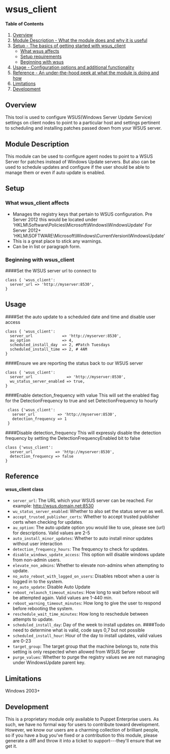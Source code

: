 # wsus_client

#### Table of Contents

1. [Overview](#overview)
2. [Module Description - What the module does and why it is useful](#module-description)
3. [Setup - The basics of getting started with wsus_client](#setup)
    * [What wsus affects](#what-wsus_client-affects)
    * [Setup requirements](#setup-requirements)
    * [Beginning with wsus](#beginning-with-wsus_client)
4. [Usage - Configuration options and additional functionality](#usage)
5. [Reference - An under-the-hood peek at what the module is doing and how](#reference)
6. [Limitations](#limitations)
7. [Development](#development)

## Overview

This tool is used to configure WSUS(Windows Server Update Service) settings on client nodes to point to a particular host
 and settings pertinent to scheduling and installing patches passed down from your WSUS server.

## Module Description

This module can be used to configure agent nodes to point to a WSUS Server for patches instead of Windows Update servers.
 But also can be used to schedule updates and configure if the user should be able to manage them or even if auto update is enabled.

## Setup

### What wsus_client affects

* Manages the registry keys that pertain to WSUS configuration.
  Pre Server 2012 this would be located under 'HKLM\Software\Policies\Microsoft\Windows\WindowsUpdate'
  For Server 2012+ 'HKLM\SOFTWARE\Microsoft\Windows\CurrentVersion\WindowsUpdate'
* This is a great place to stick any warnings.
* Can be in list or paragraph form.

### Beginning with wsus_client

####Set the WSUS server url to connect to
 ```
 class { 'wsus_client':
   server_url => 'http://myserver:8530',
 }
 ```

## Usage

####Set the auto update to a scheduled date and time and disable user access
```
class { 'wsus_client':
  server_url             => 'http://myserver:8530',
  au_option              => 4,
  scheduled_install_day  => 2, #Patch Tuesdays 
  scheduled_install_time => 2, # 4AM
}
```

####Ensure we are reporting the status back to our WSUS server
```
class { 'wsus_client':
  server_url               => 'http://myserver:8530',
  wu_status_server_enabled => true,
}
```

####Enable detection_frequency with value
This will set the enabled flag for the DetectionFrequency to true and set DetectionFrequency to hourly
```
 class {'wsus_client':
   server_url          => 'http://myserver:8530',
   detection_frequency => 1
 }
```

####Disable detection_frequency
This will expressly disable the detection frequency by setting the DetectionFrequencyEnabled bit to false
```
class {'wsus_client':
  server_url          => 'http://myserver:8530',
  detection_frequency => false
}
```

## Reference

#### wsus_client class

* `server_url`: The URL which your WSUS server can be reached.  For example: http://wsus.domain.net:8530
* `wu_status_server_enabled`: Whether to also set the status server as well.
* `accept_trusted_publisher_certs`: Whether to accept trusted publisher certs when checking for updates.
* `au_option`: The auto update option you would like to use, please see (url) for descriptions.  Valid values are 2-5
* `auto_install_minor_updates`: Whether to auto install minor updates without user interaction
* `detection_frequency_hours`: The frequency to check for updates. 
* `disable_windows_update_access`: This option will disable windows update from non-admin users.
* `elevate_non_admins`: Whether to elevate non-admins when attempting to update.
* `no_auto_reboot_with_logged_on_users`: Disables reboot when a user is logged in to the system.
* `no_auto_update`: Disable Auto Update
* `reboot_relaunch_timeout_minutes`: How long to wait before reboot will be attempted again. Valid values are 1-440 min.
* `reboot_warning_timeout_minutes`: How long to give the user to respond before rebooting the system.
* `reschedule_wait_time_minutes`: How long to reschedule between attempts to update.
* `scheduled_install_day`: Day of the week to install updates on. ####Todo need to determine what is valid, code says 0,7 but not possible 
* `scheduled_install_hour`: Hour of the day to install updates, valid values are 0-23
* `target_group`: The target group that the machine belongs to, note this setting is only respected when allowed from WSUS Server
* `purge_values`: Whether to purge the registry values we are not managing under WindowsUpdate parent key.

## Limitations

Windows 2003+

## Development

This is a proprietary module only available to Puppet Enterprise users. As such, we have no formal way for users to contribute toward development. 
However, we know our users are a charming collection of brilliant people, so if you have a bug you've fixed or a contribution to this module, 
please generate a diff and throw it into a ticket to support---they'll ensure that we get it.
